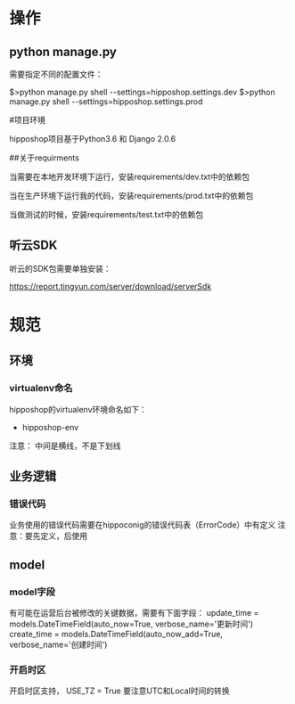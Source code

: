 
# 操作

## python manage.py
需要指定不同的配置文件：

$>python manage.py shell --settings=hipposhop.settings.dev
$>python manage.py shell --settings=hipposhop.settings.prod




#项目环境

hipposhop项目基于Python3.6 和 Django 2.0.6



##关于requirments

当需要在本地开发环境下运行，安装requirements/dev.txt中的依赖包

当在生产环境下运行我的代码，安装requirements/prod.txt中的依赖包

当做测试的时候，安装requirements/test.txt中的依赖包


## 听云SDK
听云的SDK包需要单独安装：

https://report.tingyun.com/server/download/serverSdk


# 规范

## 环境

### virtualenv命名

hipposhop的virtualenv环境命名如下：

* hipposhop-env

注意： 中间是横线，不是下划线

## 业务逻辑

### 错误代码

业务使用的错误代码需要在hippoconig的错误代码表（ErrorCode）中有定义
注意：要先定义，后使用

## model

### model字段
有可能在运营后台被修改的关键数据，需要有下面字段：
    update_time = models.DateTimeField(auto_now=True, verbose_name='更新时间')
    create_time = models.DateTimeField(auto_now_add=True, verbose_name='创建时间')
    

### 开启时区

开启时区支持， USE_TZ = True
要注意UTC和Local时间的转换








